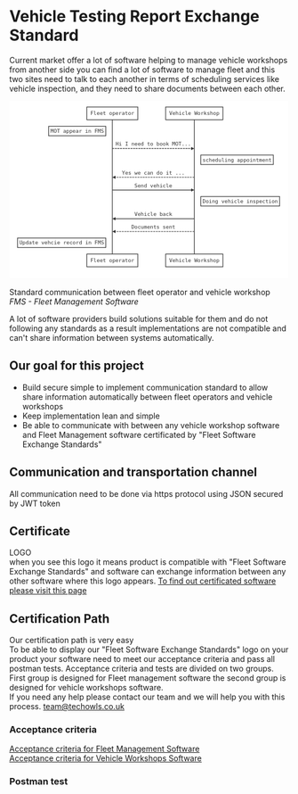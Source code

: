 #  Vehicle Testing Report Exchange Standard
Current market offer a lot of software helping to manage vehicle workshops from another side you can find a lot of software to manage fleet
and this two sites need to talk to each another in terms of scheduling services like vehicle inspection, and they need to share documents between each other.

![Standard communication](img/standard-comunication.png)

Standard communication between fleet operator and vehicle workshop \
*FMS - Fleet Management Software*

A lot of software providers build solutions suitable for them and do not following any standards as a result implementations are not compatible and can't share information between systems automatically.

## Our goal for this project

 - Build secure simple to implement communication standard to allow share information automatically between fleet operators and vehicle workshops
 - Keep implementation lean and simple
 - Be able to communicate with between any vehicle workshop software and Fleet Management software certificated by "Fleet Software Exchange Standards"


## Communication and transportation channel
All communication need to be done via https protocol using JSON secured by JWT token

## Certificate
LOGO \
when you see this logo it means product is compatible with "Fleet Software Exchange Standards" and software can exchange information between any other software where this logo appears. [To find out certificated software please visit this page ](./certificated-software/README.md)

 ## Certification Path
 Our certification path is very easy \
 To be able to display our "Fleet Software Exchange Standards" logo on your product your software need to meet our acceptance criteria and pass all postman tests.
 Acceptance criteria and tests are divided on two groups. First group is designed for Fleet management software the second group is designed for vehicle workshops software. \
 If you need any help please contact our team and we will help you with this process. <team@techowls.co.uk>


 ### Acceptance criteria
 [Acceptance criteria for Fleet Management Software](./acceptance-critera/fms.md) \
 [Acceptance criteria for Vehicle Workshops Software](./acceptance-critera/vws.md)

 ### Postman test
